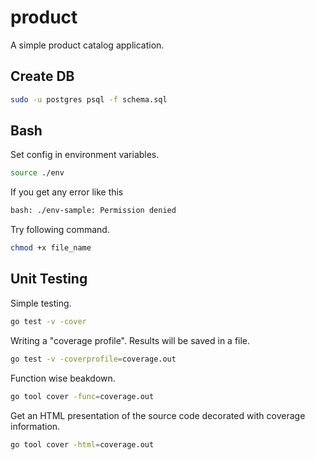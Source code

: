 # product
A simple product catalog application.

## Create DB
```bash
sudo -u postgres psql -f schema.sql
```

## Bash
Set config in environment variables.
```bash
source ./env
```
If you get any error like this
```bash
bash: ./env-sample: Permission denied
```
Try following command.
```bash
chmod +x file_name
```

## Unit Testing
Simple testing.
```bash
go test -v -cover
```

Writing a "coverage profile". Results will be saved in a file.
```bash
go test -v -coverprofile=coverage.out
```

Function wise beakdown.
```bash
go tool cover -func=coverage.out
```

Get an HTML presentation of the source code decorated with coverage information.
```bash
go tool cover -html=coverage.out
```